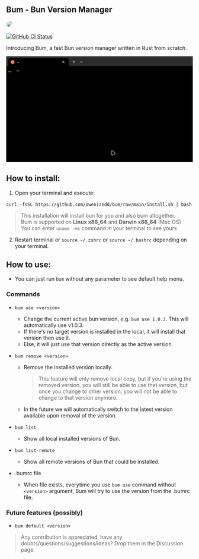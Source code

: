 ## Bum - Bun Version Manager   

<img src="https://github.com/owenizedd/bum/assets/26961166/b231b1ff-dcde-4cc1-a0de-fa0f4964e54e" height="auto" width="150" style="border-radius:50%">
<br/>     

<a href="https://github.com/owenizedd/bum/actions/workflows/rust.yml"><img alt="GitHub CI Status" src="https://img.shields.io/github/actions/workflow/status/owenizedd/bum/rust.yml?label=CI&logo=GitHub"></a> <br/>


Introducing Bum, a fast Bun version manager written in Rust from scratch.  

<img src=".docs/bum-quick-demo.gif" width="600">

## How to install:

1. Open your terminal and execute:
```
curl -fsSL https://github.com/owenizedd/bum/raw/main/install.sh | bash
```
  > This installation will install bun for you and also bum altogether.  
  > Bum is supported on **Linux x86_64** and **Darwin x86_64** (Mac OS)  
  > You can enter `uname -ms` command in your terminal to see yours
2. Restart terminal or `source ~/.zshrc` or `source ~/.bashrc` depending on your terminal.


## How to use:

- You can just run `bum` without any parameter to see default help menu.

### Commands

- `bum use <version>`
  - Change the current active bun version, e.g. `bum use 1.0.3`. This will automatically use v1.0.3.
  - If there's no target version is installed in the local, it will install that version then use it.
  - Else, it will just use that version directly as the active version.
- `bum remove <version>` 
  - Remove the installed version locally.
     > This feature will only remove local copy, but if you're using the removed version, you will still be able to use that version, but once you change to other version, you will not be able to change to that version anymore.
  - In the future we will automatically switch to the latest version available upon removal of the version.
- `bum list` 
  - Show all local installed versions of Bun.
- `bum list-remote` 
  - Show all remote versions of Bun that could be installed.

- .bumrc file
  - When file exists, everytime you use `bum use` command without `<version>` argument, Bum will try to use the version from the .bumrc file.

### Future features (possibly)
- `bum default <version>` 


> Any contribution is appreciated, have any doubts/questions/suggestions/ideas? Drop them in the Discussion page.
